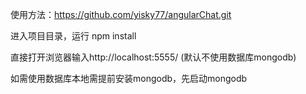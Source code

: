 使用方法：https://github.com/yisky77/angularChat.git

进入项目目录，运行 npm install

直接打开浏览器输入http://localhost:5555/  (默认不使用数据库mongodb)

如需使用数据库本地需提前安装mongodb，先启动mongodb
